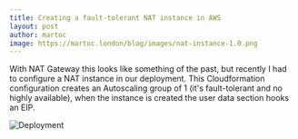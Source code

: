 ```yaml
---
title: Creating a fault-tolerant NAT instance in AWS
layout: post
author: martoc
image: https://martoc.london/blog/images/nat-instance-1.0.png
---
```


With NAT Gateway this looks like something of the past, but recently I had to
configure a NAT instance in our deployment. This Cloudformation configuration
creates an Autoscaling group of 1 (it's fault-tolerant and no highly available),
when the instance is created the user data section hooks an EIP.

![Deployment](/images/blog/nat-instance-1.0.png)
